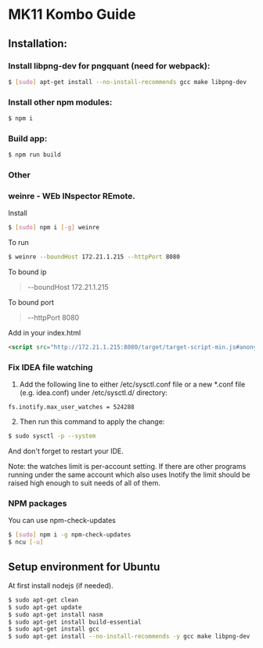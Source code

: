 # MK11 Kombo Guide

## Installation:

### Install libpng-dev for pngquant (need for webpack):
```bash
$ [sudo] apt-get install --no-install-recommends gcc make libpng-dev
```

### Install other npm modules:
```bash
$ npm i
```

### Build app:
```bash
$ npm run build
```

### Other

### weinre - WEb INspector REmote.

Install
```bash
$ [sudo] npm i [-g] weinre
```

To run
```bash
$ weinre --boundHost 172.21.1.215 --httpPort 8080
```

To bound ip
> --boundHost 172.21.1.215

To bound port
> --httpPort 8080

Add in your index.html
```HTML
<script src="http://172.21.1.215:8080/target/target-script-min.js#anonymous"></script>
```

### Fix IDEA file watching

1. Add the following line to either /etc/sysctl.conf file or a new *.conf file (e.g. idea.conf) under /etc/sysctl.d/ directory:
```
fs.inotify.max_user_watches = 524288
```

2. Then run this command to apply the change:
```bash
$ sudo sysctl -p --system
```

And don't forget to restart your IDE.

Note: the watches limit is per-account setting. If there are other programs running under the same account which also uses Inotify the limit should be raised high enough to suit needs of all of them.


### NPM packages

You can use npm-check-updates
```bash
$ [sudo] npm i -g npm-check-updates
$ ncu [-u]
```

## Setup environment for Ubuntu
At first install nodejs (if needed).

```bash
$ sudo apt-get clean
$ sudo apt-get update
$ sudo apt-get install nasm
$ sudo apt-get install build-essential
$ sudo apt-get install gcc
$ sudo apt-get install --no-install-recommends -y gcc make libpng-dev
```
